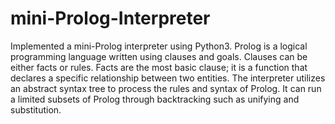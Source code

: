# mini-Prolog-Interpreter
Implemented a mini-Prolog interpreter using Python3. Prolog is a logical programming language written 
using clauses and goals. Clauses can be either facts or rules. Facts are the most basic clause; it is 
a function that declares a specific relationship between two entities. The interpreter utilizes an 
abstract syntax tree to process the rules and syntax of Prolog. It can run a limited subsets of Prolog
through backtracking such as unifying and substitution.
